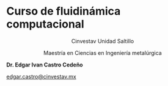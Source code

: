 # Curso de fluidinámica computacional

<center>
  
Cinvestav Unidad Saltillo

Maestría en Ciencias en Ingeniería metalúrgica

</center>



**Dr. Edgar Ivan Castro Cedeño**

[edgar.castro@cinvestav.mx](mailto:edgar.castro@cinvestav.mx)
